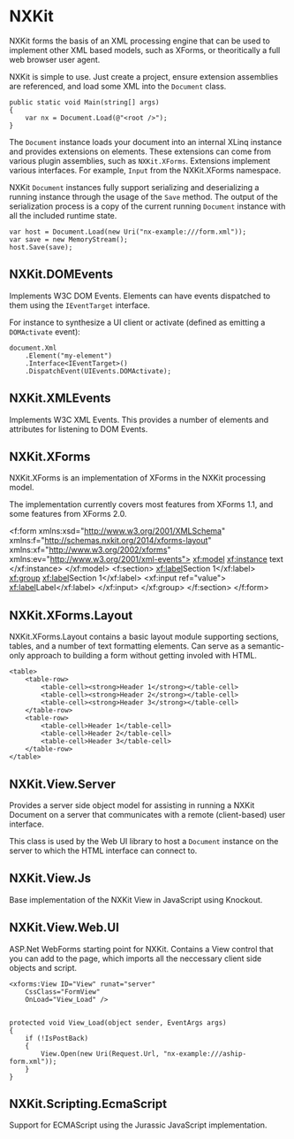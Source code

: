 NXKit
==========

NXKit forms the basis of an XML processing engine that can be used to implement other XML based models, such as XForms, or theoritically a full web browser user agent.

NXKit is simple to use. Just create a project, ensure extension assemblies are referenced, and load some XML into the `Document` class.

    public static void Main(string[] args)
    {
        var nx = Document.Load(@"<root />");
    }

The `Document` instance loads your document into an internal XLinq instance and provides extensions on elements. These extensions can come from various plugin assemblies, such as `NXKit.XForms`.
Extensions implement various interfaces. For example, `Input` from the NXKit.XForms namespace.

NXKit `Document` instances fully support serializing and deserializing a running instance through the usage of the `Save` method. The output of the serialization process is a copy of the current running `Document` instance with all the included runtime state.

    var host = Document.Load(new Uri("nx-example:///form.xml"));
    var save = new MemoryStream();
    host.Save(save);


NXKit.DOMEvents
----------

Implements W3C DOM Events. Elements can have events dispatched to them using the `IEventTarget` interface.

For instance to synthesize a UI client or activate (defined as emitting a `DOMActivate` event):

    document.Xml
        .Element("my-element")
        .Interface<IEventTarget>()
        .DispatchEvent(UIEvents.DOMActivate);


NXKit.XMLEvents
----------

Implements W3C XML Events. This provides a number of elements and attributes for listening to DOM Events.


NXKit.XForms
----------

NXKit.XForms is an implementation of XForms in the NXKit processing model.

The implementation currently covers most features from XForms 1.1, and some features from XForms 2.0.

<f:form xmlns:xsd="http://www.w3.org/2001/XMLSchema"
        xmlns:f="http://schemas.nxkit.org/2014/xforms-layout"
        xmlns:xf="http://www.w3.org/2002/xforms"
        xmlns:ev="http://www.w3.org/2001/xml-events">
    <xf:model>
        <xf:instance>
            <data xmlns="">
                <value>text</value>
            </data>
        </xf:instance>
    </xf:model>
    <f:section>
        <xf:label>Section 1</xf:label>
        <xf:group>
            <xf:label>Section 1</xf:label>
            <xf:input ref="value">
                <xf:label>Label</xf:label>
            </xf:input>
        </xf:group>
    </f:section>
</f:form>


NXKit.XForms.Layout
----------

NXKit.XForms.Layout contains a basic layout module supporting sections, tables, and a number of text formatting elements. Can serve as a semantic-only approach to building a form without getting involed with HTML.

    <table>
        <table-row>
            <table-cell><strong>Header 1</strong></table-cell>
            <table-cell><strong>Header 2</strong></table-cell>
            <table-cell><strong>Header 3</strong></table-cell>
        </table-row>
        <table-row>
            <table-cell>Header 1</table-cell>
            <table-cell>Header 2</table-cell>
            <table-cell>Header 3</table-cell>
        </table-row>
    </table>

NXKit.View.Server
----------

Provides a server side object model for assisting in running a NXKit Document on a server that communicates with a remote (client-based) user interface.

This class is used by the Web UI library to host a `Document` instance on the server to which the HTML interface can connect to.

NXKit.View.Js
----------

Base implementation of the NXKit View in JavaScript using Knockout.


NXKit.View.Web.UI
----------

ASP.Net WebForms starting point for NXKit. Contains a View control that you can add to the page, which imports all the neccessary client side objects and script.

    <xforms:View ID="View" runat="server"
        CssClass="FormView"
        OnLoad="View_Load" />


    protected void View_Load(object sender, EventArgs args)
    {
        if (!IsPostBack)
        {
            View.Open(new Uri(Request.Url, "nx-example:///aship-form.xml"));
        }
    }

NXKit.Scripting.EcmaScript
----------

Support for ECMAScript using the Jurassic JavaScript implementation.
